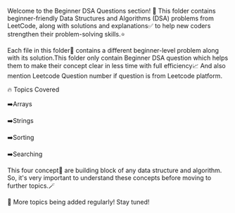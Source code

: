 Welcome to the Beginner DSA Questions section! 🚀 This folder contains beginner-friendly Data Structures and Algorithms (DSA) problems from LeetCode, along with solutions and explanations✅ to help new coders strengthen their problem-solving skills.⭐

Each file in this folder📂 contains a different beginner-level problem along with its solution.This folder only contain Beginner DSA question which helps them to make their concept clear in less time with full efficiency📈 And also mention Leetcode Question number if question is from Leetcode platform.

🔥 Topics Covered

➡️Arrays

➡️Strings

➡️Sorting

➡️Searching


This four concept🔔 are building block of any data structure and algorithm. So, it's very important to understand these concepts before moving to further topics.🪄

📌 More topics being added regularly! Stay tuned!
